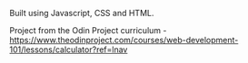 Built using Javascript, CSS and HTML.

Project from the Odin Project curriculum - https://www.theodinproject.com/courses/web-development-101/lessons/calculator?ref=lnav
